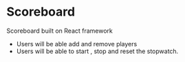 # Scoreboard
Scoreboard built on React framework

* Users will be able add and remove players
* Users will be able to start , stop and reset the stopwatch.
